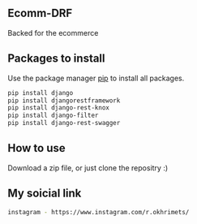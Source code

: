 ## Ecomm-DRF
Backed for the ecommerce
## Packages to install
Use the package manager [pip](https://pip.pypa.io/en/stable/) to install all packages.

```bash
pip install django
pip install djangorestframework
pip install django-rest-knox
pip install django-filter
pip install django-rest-swagger
```
## How to use
Download a zip file, or just clone the repositry :)

## My soicial link
```bash
instagram - https://www.instagram.com/r.okhrimets/
```
